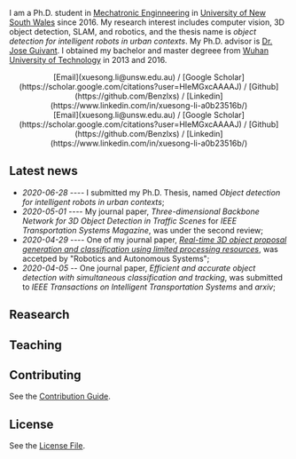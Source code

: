 I am a Ph.D. student in [Mechatronic Enginneering](https://www.engineering.unsw.edu.au/study-with-us/undergraduate-degrees/mechatronic-engineering) in [University of New South Wales](https://www.unsw.edu.au/) since 2016. My research interest includes computer vision, 3D object detection, SLAM, and robotics, and the thesis name is *object detection for intelligent robots in urban contexts*. My Ph.D. advisor is [Dr. Jose Guivant](https://scholar.google.com.au/citations?user=_4IB14IAAAAJ&hl=en). I obtained my bachelor and master degreee from [Wuhan University of Technology](http://english.whut.edu.cn/) in 2013 and 2016.

<center> [Email](xuesong.li@unsw.edu.au) / [Google Scholar](https://scholar.google.com/citations?user=HIeMGxcAAAAJ) / [Github](https://github.com/Benzlxs) / [Linkedin](https://www.linkedin.com/in/xuesong-li-a0b23516b/) </center>

<div align="center">
  [Email](xuesong.li@unsw.edu.au) / [Google Scholar](https://scholar.google.com/citations?user=HIeMGxcAAAAJ) / [Github](https://github.com/Benzlxs) / [Linkedin](https://www.linkedin.com/in/xuesong-li-a0b23516b/)
</div>

## Latest news
* *2020-06-28* ---- I submitted my Ph.D. Thesis, named *Object detection for intelligent robots in urban contexts*;
* *2020-05-01* ---- My journal paper, *Three-dimensional Backbone Network for 3D Object Detection in Traffic Scenes* for *IEEE Transportation Systems Magazine*, was under the second review;
* *2020-04-29* ---- One of my journal paper, *[Real-time 3D object proposal generation and classification using limited processing resources](https://www.sciencedirect.com/science/article/pii/S0921889020303973)*, was accetped by "Robotics and Autonomous Systems";
* *2020-04-05* -- One journal paper, *Efficient and accurate object detection with simultaneous classification and tracking*, was submitted to *IEEE Transactions on Intelligent Transportation Systems* and *arxiv*;

## Reasearch


## Teaching



## Contributing

See the [Contribution Guide](./CONTRIBUTING.md).

## License

See the [License File](./LICENSE.md).
